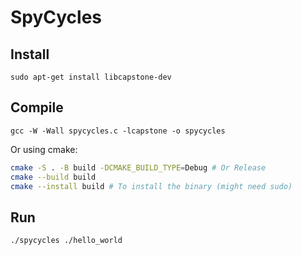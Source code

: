 # SpyCycles

## Install

```
sudo apt-get install libcapstone-dev
```

## Compile

```
gcc -W -Wall spycycles.c -lcapstone -o spycycles
```

Or using cmake:
```bash
cmake -S . -B build -DCMAKE_BUILD_TYPE=Debug # Or Release
cmake --build build
cmake --install build # To install the binary (might need sudo)
```

## Run

```
./spycycles ./hello_world
```
